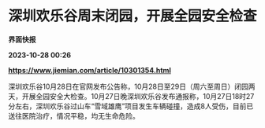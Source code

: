 # 深圳欢乐谷周末闭园，开展全园安全检查
**界面快报**

**2023-10-28 00:26**

**https://www.jiemian.com/article/10301354.html**

深圳欢乐谷10月28日在官网发布公告称，10月28日至29日（周六至周日）闭园两天，开展全园安全大检查。10月27日晚深圳欢乐谷发布通报称，10月27日18时27分左右，深圳欢乐谷过山车“雪域雄鹰”项目发生车辆碰撞，造成8人受伤，目前已送往医院治疗，情况平稳，均无生命危险。